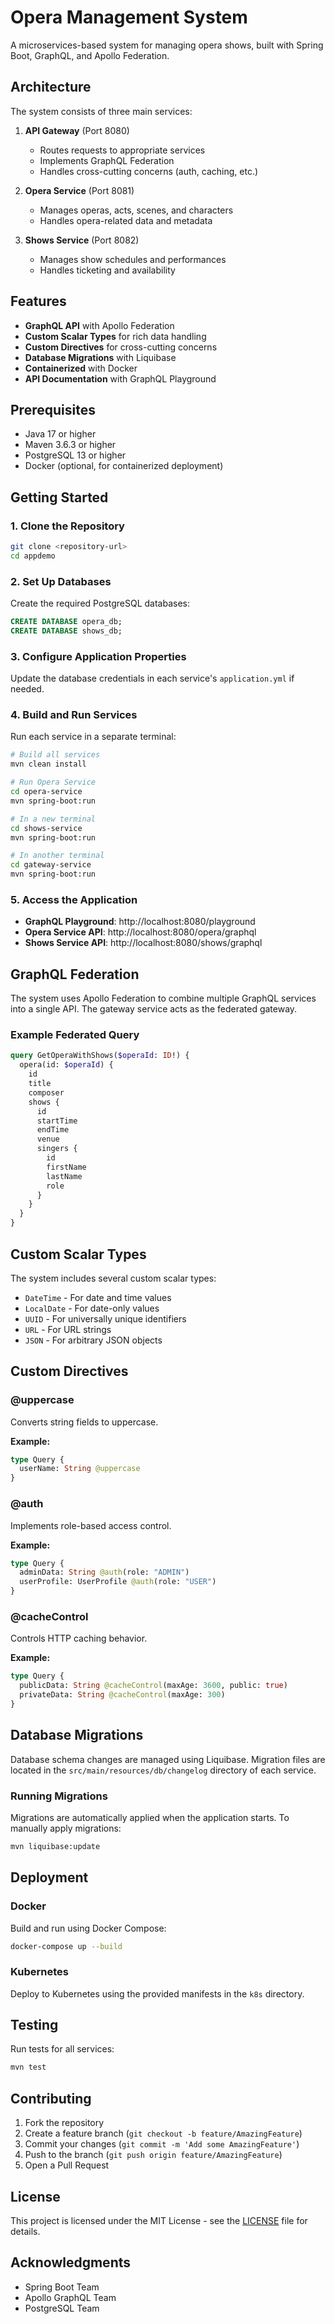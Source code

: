# Opera Management System

A microservices-based system for managing opera shows, built with Spring Boot, GraphQL, and Apollo Federation.

## Architecture

The system consists of three main services:

1. **API Gateway** (Port 8080)
   - Routes requests to appropriate services
   - Implements GraphQL Federation
   - Handles cross-cutting concerns (auth, caching, etc.)

2. **Opera Service** (Port 8081)
   - Manages operas, acts, scenes, and characters
   - Handles opera-related data and metadata

3. **Shows Service** (Port 8082)
   - Manages show schedules and performances
   - Handles ticketing and availability

## Features

- **GraphQL API** with Apollo Federation
- **Custom Scalar Types** for rich data handling
- **Custom Directives** for cross-cutting concerns
- **Database Migrations** with Liquibase
- **Containerized** with Docker
- **API Documentation** with GraphQL Playground

## Prerequisites

- Java 17 or higher
- Maven 3.6.3 or higher
- PostgreSQL 13 or higher
- Docker (optional, for containerized deployment)

## Getting Started

### 1. Clone the Repository

```bash
git clone <repository-url>
cd appdemo
```

### 2. Set Up Databases

Create the required PostgreSQL databases:

```sql
CREATE DATABASE opera_db;
CREATE DATABASE shows_db;
```

### 3. Configure Application Properties

Update the database credentials in each service's `application.yml` if needed.

### 4. Build and Run Services

Run each service in a separate terminal:

```bash
# Build all services
mvn clean install

# Run Opera Service
cd opera-service
mvn spring-boot:run

# In a new terminal
cd shows-service
mvn spring-boot:run

# In another terminal
cd gateway-service
mvn spring-boot:run
```

### 5. Access the Application

- **GraphQL Playground**: http://localhost:8080/playground
- **Opera Service API**: http://localhost:8080/opera/graphql
- **Shows Service API**: http://localhost:8080/shows/graphql

## GraphQL Federation

The system uses Apollo Federation to combine multiple GraphQL services into a single API. The gateway service acts as the federated gateway.

### Example Federated Query

```graphql
query GetOperaWithShows($operaId: ID!) {
  opera(id: $operaId) {
    id
    title
    composer
    shows {
      id
      startTime
      endTime
      venue
      singers {
        id
        firstName
        lastName
        role
      }
    }
  }
}
```

## Custom Scalar Types

The system includes several custom scalar types:

- `DateTime` - For date and time values
- `LocalDate` - For date-only values
- `UUID` - For universally unique identifiers
- `URL` - For URL strings
- `JSON` - For arbitrary JSON objects

## Custom Directives

### @uppercase
Converts string fields to uppercase.

**Example:**
```graphql
type Query {
  userName: String @uppercase
}
```

### @auth
Implements role-based access control.

**Example:**
```graphql
type Query {
  adminData: String @auth(role: "ADMIN")
  userProfile: UserProfile @auth(role: "USER")
}
```

### @cacheControl
Controls HTTP caching behavior.

**Example:**
```graphql
type Query {
  publicData: String @cacheControl(maxAge: 3600, public: true)
  privateData: String @cacheControl(maxAge: 300)
}
```

## Database Migrations

Database schema changes are managed using Liquibase. Migration files are located in the `src/main/resources/db/changelog` directory of each service.

### Running Migrations

Migrations are automatically applied when the application starts. To manually apply migrations:

```bash
mvn liquibase:update
```

## Deployment

### Docker

Build and run using Docker Compose:

```bash
docker-compose up --build
```

### Kubernetes

Deploy to Kubernetes using the provided manifests in the `k8s` directory.

## Testing

Run tests for all services:

```bash
mvn test
```

## Contributing

1. Fork the repository
2. Create a feature branch (`git checkout -b feature/AmazingFeature`)
3. Commit your changes (`git commit -m 'Add some AmazingFeature'`)
4. Push to the branch (`git push origin feature/AmazingFeature`)
5. Open a Pull Request

## License

This project is licensed under the MIT License - see the [LICENSE](LICENSE) file for details.

## Acknowledgments

- Spring Boot Team
- Apollo GraphQL Team
- PostgreSQL Team
